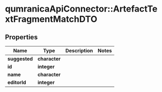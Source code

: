 # qumranicaApiConnector::ArtefactTextFragmentMatchDTO

## Properties
Name | Type | Description | Notes
------------ | ------------- | ------------- | -------------
**suggested** | **character** |  | 
**id** | **integer** |  | 
**name** | **character** |  | 
**editorId** | **integer** |  | 


